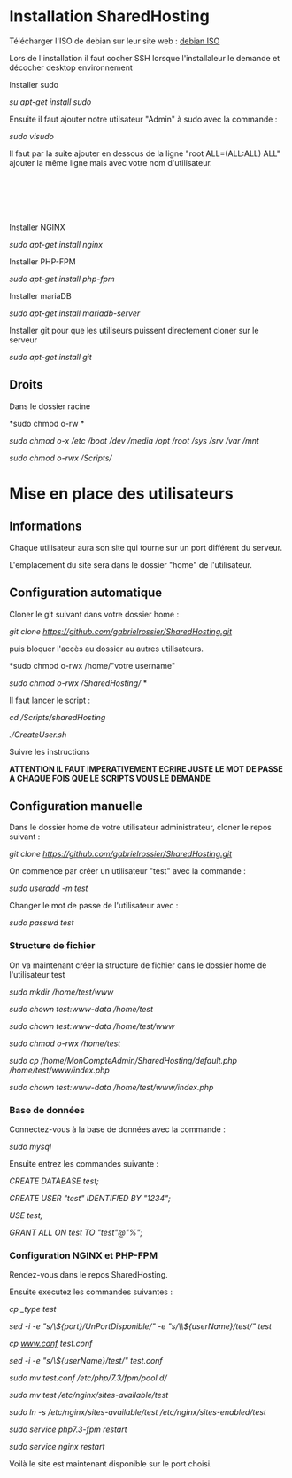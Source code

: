 # Installation SharedHosting

Télécharger l'ISO de debian sur leur site web :
[debian ISO](https://www.debian.org/distrib/netinst#smallcd)

Lors de l'installation il faut cocher SSH lorsque l'installaleur le demande et décocher desktop environnement

Installer sudo

*su*
*apt-get install sudo*

Ensuite il faut ajouter notre utilsateur "Admin" à sudo avec la commande :

*sudo visudo* 

Il faut par la suite ajouter en dessous de la ligne "root ALL=(ALL:ALL) ALL" ajouter 
la même ligne mais avec votre nom d'utilisateur.


 \
 \
 \
 \
 \
Installer NGINX

*sudo apt-get install nginx*

Installer PHP-FPM

*sudo apt-get install php-fpm*

Installer mariaDB

*sudo apt-get install mariadb-server*

Installer git pour que les utiliseurs puissent directement cloner sur le serveur

*sudo apt-get install git*




## Droits

Dans le dossier racine

*sudo chmod o-rw *

*sudo chmod o-x /etc /boot /dev /media /opt /root /sys /srv /var /mnt*  

*sudo chmod o-rwx /Scripts/*





# Mise en place des utilisateurs
 
## Informations
Chaque utilisateur aura son site qui tourne sur un port  différent du serveur.

L'emplacement du site sera dans le dossier "home" de l'utilisateur.


## Configuration automatique 

Cloner le git suivant dans votre dossier home :

*git clone https://github.com/gabrielrossier/SharedHosting.git*

puis bloquer l'accès au dossier au autres utilisateurs.

*sudo chmod o-rwx /home/"votre username"

*sudo chmod o-rwx /SharedHosting/* *

Il faut lancer le script : 

*cd /Scripts/sharedHosting*

*./CreateUser.sh*

Suivre les instructions

**ATTENTION IL FAUT IMPERATIVEMENT ECRIRE JUSTE LE MOT DE PASSE A CHAQUE FOIS QUE LE SCRIPTS VOUS LE DEMANDE**




## Configuration manuelle
Dans le dossier home de votre utilisateur administrateur, cloner le repos suivant :

*git clone https://github.com/gabrielrossier/SharedHosting.git*


On commence par créer un utilisateur "test" avec la commande :

*sudo useradd -m test*

Changer le mot de passe de l'utilisateur avec :

*sudo passwd test*




### Structure de fichier

On va maintenant créer la structure de fichier dans le dossier home de l'utilisateur test

*sudo mkdir /home/test/www*

*sudo chown test:www-data /home/test*

*sudo chown test:www-data /home/test/www*

*sudo chmod o-rwx /home/test*

*sudo cp /home/MonCompteAdmin/SharedHosting/default.php /home/test/www/index.php*

*sudo chown test:www-data /home/test/www/index.php*

### Base de données

Connectez-vous à la base de données avec la commande :

*sudo mysql*

Ensuite entrez les commandes suivante :

*CREATE DATABASE test;*

*CREATE USER "test" IDENTIFIED BY "1234";*

*USE test;*

*GRANT ALL ON test TO "test"@"%";*


### Configuration NGINX et PHP-FPM

Rendez-vous dans le repos SharedHosting.

Ensuite executez les commandes suivantes :

*cp _type test*

*sed -i -e "s/\\${port}/UnPortDisponible/" -e "s/\\${userName}/test/" test*

*cp www.conf test.conf*

*sed -i -e "s/\\${userName}/test/" test.conf*

*sudo mv test.conf /etc/php/7.3/fpm/pool.d/*

*sudo mv test /etc/nginx/sites-available/test*

*sudo ln -s /etc/nginx/sites-available/test /etc/nginx/sites-enabled/test*

*sudo service php7.3-fpm restart*

*sudo service nginx restart*


Voilà le site est maintenant disponible sur le port choisi.